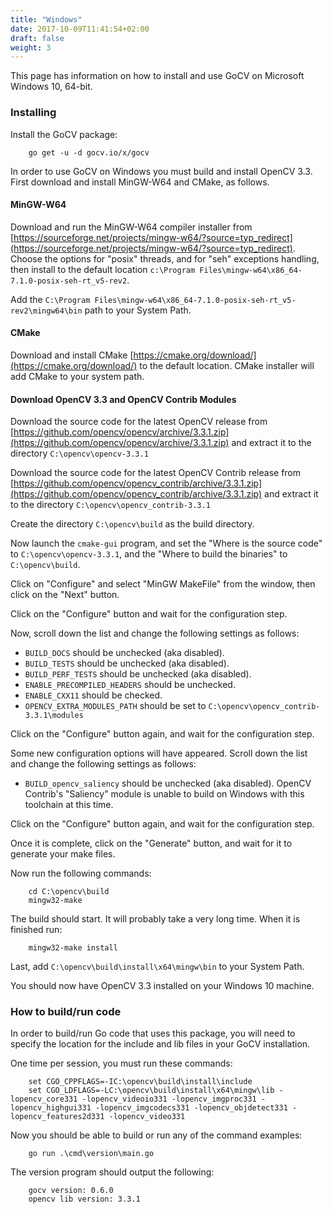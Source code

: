 ```yaml
---
title: "Windows"
date: 2017-10-09T11:41:54+02:00
draft: false
weight: 3
---
```


This page has information on how to install and use GoCV on Microsoft Windows 10, 64-bit.

### Installing

Install the GoCV package:

        go get -u -d gocv.io/x/gocv

In order to use GoCV on Windows you must build and install OpenCV 3.3. First download and install MinGW-W64 and CMake, as follows.

#### MinGW-W64

Download and run the MinGW-W64 compiler installer from [https://sourceforge.net/projects/mingw-w64/?source=typ_redirect](https://sourceforge.net/projects/mingw-w64/?source=typ_redirect). Choose the options for "posix" threads, and for "seh" exceptions handling, then install to the default location `c:\Program Files\mingw-w64\x86_64-7.1.0-posix-seh-rt_v5-rev2`.

Add the `C:\Program Files\mingw-w64\x86_64-7.1.0-posix-seh-rt_v5-rev2\mingw64\bin` path to your System Path.

#### CMake 

Download and install CMake [https://cmake.org/download/](https://cmake.org/download/) to the default location. CMake installer will add CMake to your system path.

#### Download OpenCV 3.3 and OpenCV Contrib Modules

Download the source code for the latest OpenCV release from [https://github.com/opencv/opencv/archive/3.3.1.zip](https://github.com/opencv/opencv/archive/3.3.1.zip) and extract it to the directory `C:\opencv\opencv-3.3.1`

Download the source code for the latest OpenCV Contrib release from [https://github.com/opencv/opencv_contrib/archive/3.3.1.zip](https://github.com/opencv/opencv_contrib/archive/3.3.1.zip) and extract it to the directory `C:\opencv\opencv_contrib-3.3.1`

Create the directory `C:\opencv\build` as the build directory.

Now launch the `cmake-gui` program, and set the "Where is the source code" to `C:\opencv\opencv-3.3.1`, and the "Where to build the binaries" to `C:\opencv\build`.

Click on "Configure" and select "MinGW MakeFile" from the window, then click on the  "Next" button.

Click on the "Configure" button and wait for the configuration step.

Now, scroll down the list and change the following settings as follows:

- `BUILD_DOCS` should be unchecked (aka disabled).
- `BUILD_TESTS` should be unchecked (aka disabled).
- `BUILD_PERF_TESTS` should be unchecked (aka disabled).
- `ENABLE_PRECOMPILED_HEADERS` should be unchecked.
- `ENABLE_CXX11` should be checked.
- `OPENCV_EXTRA_MODULES_PATH` should be set to `C:\opencv\opencv_contrib-3.3.1\modules`

Click on the "Configure" button again, and wait for the configuration step.

Some new configuration options will have appeared. Scroll down the list and change the following settings as follows:

- `BUILD_opencv_saliency` should be unchecked (aka disabled). OpenCV Contrib's "Saliency" module is unable to build on Windows with this toolchain at this time.

Click on the "Configure" button again, and wait for the configuration step.

Once it is complete, click on the "Generate" button, and wait for it to generate your make files. 

Now run the following commands:

		cd C:\opencv\build
		mingw32-make

The build should start. It will probably take a very long time. When it is finished run:

		mingw32-make install

Last, add `C:\opencv\build\install\x64\mingw\bin` to your System Path.

You should now have OpenCV 3.3 installed on your Windows 10 machine.

### How to build/run code

In order to build/run Go code that uses this package, you will need to specify the location for the include and lib files in your GoCV installation.

One time per session, you must run these commands:

		set CGO_CPPFLAGS=-IC:\opencv\build\install\include
		set CGO_LDFLAGS=-LC:\opencv\build\install\x64\mingw\lib -lopencv_core331 -lopencv_videoio331 -lopencv_imgproc331 -lopencv_highgui331 -lopencv_imgcodecs331 -lopencv_objdetect331 -lopencv_features2d331 -lopencv_video331

Now you should be able to build or run any of the command examples:

		go run .\cmd\version\main.go

The version program should output the following:

		gocv version: 0.6.0
		opencv lib version: 3.3.1
